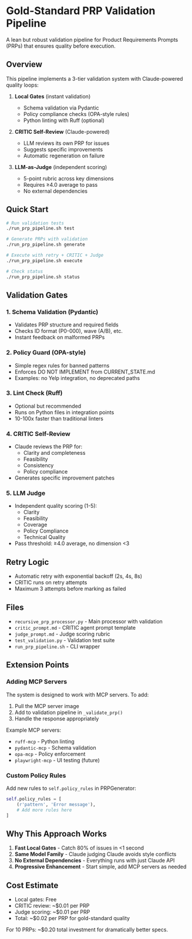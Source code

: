 # Gold-Standard PRP Validation Pipeline

A lean but robust validation pipeline for Product Requirements Prompts (PRPs) that ensures quality before execution.

## Overview

This pipeline implements a 3-tier validation system with Claude-powered quality loops:

1. **Local Gates** (instant validation)
   - Schema validation via Pydantic
   - Policy compliance checks (OPA-style rules)
   - Python linting with Ruff (optional)

2. **CRITIC Self-Review** (Claude-powered)
   - LLM reviews its own PRP for issues
   - Suggests specific improvements
   - Automatic regeneration on failure

3. **LLM-as-Judge** (independent scoring)
   - 5-point rubric across key dimensions
   - Requires ≥4.0 average to pass
   - No external dependencies

## Quick Start

```bash
# Run validation tests
./run_prp_pipeline.sh test

# Generate PRPs with validation
./run_prp_pipeline.sh generate

# Execute with retry + CRITIC + Judge
./run_prp_pipeline.sh execute

# Check status
./run_prp_pipeline.sh status
```

## Validation Gates

### 1. Schema Validation (Pydantic)
- Validates PRP structure and required fields
- Checks ID format (P0-000), wave (A/B), etc.
- Instant feedback on malformed PRPs

### 2. Policy Guard (OPA-style)
- Simple regex rules for banned patterns
- Enforces DO NOT IMPLEMENT from CURRENT_STATE.md
- Examples: no Yelp integration, no deprecated paths

### 3. Lint Check (Ruff)
- Optional but recommended
- Runs on Python files in integration points
- 10-100x faster than traditional linters

### 4. CRITIC Self-Review
- Claude reviews the PRP for:
  - Clarity and completeness
  - Feasibility
  - Consistency
  - Policy compliance
- Generates specific improvement patches

### 5. LLM Judge
- Independent quality scoring (1-5):
  - Clarity
  - Feasibility  
  - Coverage
  - Policy Compliance
  - Technical Quality
- Pass threshold: ≥4.0 average, no dimension <3

## Retry Logic

- Automatic retry with exponential backoff (2s, 4s, 8s)
- CRITIC runs on retry attempts
- Maximum 3 attempts before marking as failed

## Files

- `recursive_prp_processor.py` - Main processor with validation
- `critic_prompt.md` - CRITIC agent prompt template
- `judge_prompt.md` - Judge scoring rubric
- `test_validation.py` - Validation test suite
- `run_prp_pipeline.sh` - CLI wrapper

## Extension Points

### Adding MCP Servers

The system is designed to work with MCP servers. To add:

1. Pull the MCP server image
2. Add to validation pipeline in `_validate_prp()`
3. Handle the response appropriately

Example MCP servers:
- `ruff-mcp` - Python linting
- `pydantic-mcp` - Schema validation  
- `opa-mcp` - Policy enforcement
- `playwright-mcp` - UI testing (future)

### Custom Policy Rules

Add new rules to `self.policy_rules` in PRPGenerator:

```python
self.policy_rules = [
    (r'pattern', 'Error message'),
    # Add more rules here
]
```

## Why This Approach Works

1. **Fast Local Gates** - Catch 80% of issues in <1 second
2. **Same Model Family** - Claude judging Claude avoids style conflicts
3. **No External Dependencies** - Everything runs with just Claude API
4. **Progressive Enhancement** - Start simple, add MCP servers as needed

## Cost Estimate

- Local gates: Free
- CRITIC review: ~$0.01 per PRP
- Judge scoring: ~$0.01 per PRP
- Total: ~$0.02 per PRP for gold-standard quality

For 10 PRPs: ~$0.20 total investment for dramatically better specs.